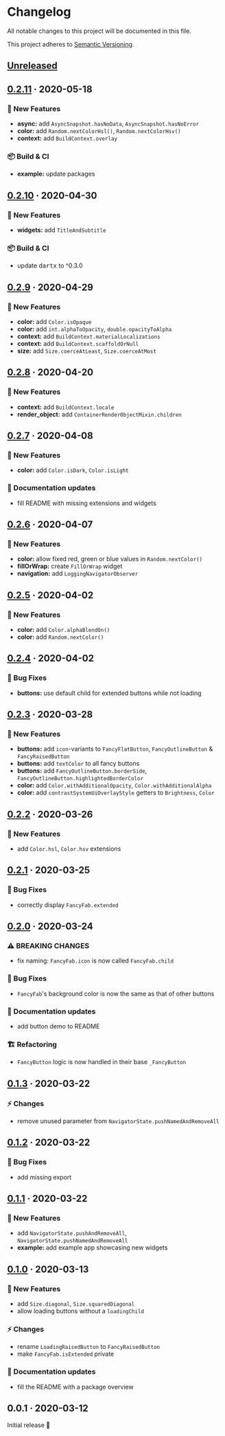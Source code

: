 # Changelog

All notable changes to this project will be documented in this file.

This project adheres to [Semantic Versioning](http://semver.org/spec/v2.0.0.html).


<!-- Template:
## [NEW](https://github.com/JonasWanke/black_hole_flutter/compare/vOLD...vNEW) · 2020-xx-xx
### ⚠ BREAKING CHANGES
### 🎉 New Features
### ⚡ Changes
### 🐛 Bug Fixes
### 📜 Documentation updates
### 🏗 Refactoring
### 📦 Build & CI
-->

## [Unreleased](https://github.com/JonasWanke/black_hole_flutter/compare/v0.2.11...master)

## [0.2.11](https://github.com/JonasWanke/black_hole_flutter/compare/v0.2.10...v0.2.11) · 2020-05-18

### 🎉 New Features
- **async:** add `AsyncSnapshot.hasNoData`, `AsyncSnapshot.hasNoError`
- **color:** add `Random.nextColorHsl()`, `Random.nextColorHsv()`
- **context:** add `BuildContext.overlay`

### 📦 Build & CI
- **example:** update packages


## [0.2.10](https://github.com/JonasWanke/black_hole_flutter/compare/v0.2.9...v0.2.10) · 2020-04-30

### 🎉 New Features
- **widgets:** add `TitleAndSubtitle`

### 📦 Build & CI
- update <kbd>dartx</kbd> to ^0.3.0


## [0.2.9](https://github.com/JonasWanke/black_hole_flutter/compare/v0.2.8...v0.2.9) · 2020-04-29

### 🎉 New Features
- **color:** add `Color.isOpaque`
- **color:** add `int.alphaToOpacity`, `double.opacityToAlpha`
- **context:** add `BuildContext.materialLocalizations`
- **context:** add `BuildContext.scaffoldOrNull`
- **size:** add `Size.coerceAtLeast`, `Size.coerceAtMost`


## [0.2.8](https://github.com/JonasWanke/black_hole_flutter/compare/v0.2.7...v0.2.8) · 2020-04-20

### 🎉 New Features
- **context:** add `BuildContext.locale`
- **render_object:** add `ContainerRenderObjectMixin.children`


## [0.2.7](https://github.com/JonasWanke/black_hole_flutter/compare/v0.2.6...v0.2.7) · 2020-04-08

### 🎉 New Features
- **color:** add `Color.isDark`, `Color.isLight`

### 📜 Documentation updates
- fill README with missing extensions and widgets


## [0.2.6](https://github.com/JonasWanke/black_hole_flutter/compare/v0.2.5...v0.2.6) · 2020-04-07

### 🎉 New Features
- **color:** allow fixed red, green or blue values in `Random.nextColor()`
- **fillOrWrap:** create `FillOrWrap` widget
- **navigation:** add `LoggingNavigatorObserver`


## [0.2.5](https://github.com/JonasWanke/black_hole_flutter/compare/v0.2.4...v0.2.5) · 2020-04-02

### 🎉 New Features
- **color:** add `Color.alphaBlendOn()`
- **color:** add `Random.nextColor()`


## [0.2.4](https://github.com/JonasWanke/black_hole_flutter/compare/v0.2.3...v0.2.4) · 2020-04-02

### 🐛 Bug Fixes
- **buttons:** use default child for extended buttons while not loading


## [0.2.3](https://github.com/JonasWanke/black_hole_flutter/compare/v0.2.2...v0.2.3) · 2020-03-28

### 🎉 New Features
- **buttons:** add `icon`-variants to `FancyFlatButton`, `FancyOutlineButton` & `FancyRaisedButton`
- **buttons:** add `textColor` to all fancy buttons
- **buttons:** add `FancyOutlineButton.borderSide`, `FancyOutlineButton.highlightedBorderColor`
- **color:** add `Color.withAdditionalOpacity`, `Color.withAdditionalAlpha`
- **color:** add `contrastSystemUiOverlayStyle` getters to `Brightness`, `Color`


## [0.2.2](https://github.com/JonasWanke/black_hole_flutter/compare/v0.2.1...v0.2.2) · 2020-03-26

### 🎉 New Features
- add `Color.hsl`, `Color.hsv` extensions


## [0.2.1](https://github.com/JonasWanke/black_hole_flutter/compare/v0.2.0...v0.2.1) · 2020-03-25

### 🐛 Bug Fixes
- correctly display `FancyFab.extended`


## [0.2.0](https://github.com/JonasWanke/black_hole_flutter/compare/v0.1.3...v0.2.0) · 2020-03-24

### ⚠ BREAKING CHANGES
- fix naming: `FancyFab.icon` is now called `FancyFab.child`

### 🐛 Bug Fixes
- `FancyFab`'s background color is now the same as that of other buttons

### 📜 Documentation updates
- add button demo to README

### 🏗 Refactoring
- `FancyButton` logic is now handled in their base `_FancyButton`


## [0.1.3](https://github.com/JonasWanke/black_hole_flutter/compare/v0.1.2...v0.1.3) · 2020-03-22

### ⚡ Changes
- remove unused parameter from `NavigatorState.pushNamedAndRemoveAll`


## [0.1.2](https://github.com/JonasWanke/black_hole_flutter/compare/v0.1.1...v0.1.2) · 2020-03-22

### 🐛 Bug Fixes
- add missing export


## [0.1.1](https://github.com/JonasWanke/black_hole_flutter/compare/v0.1.0...v0.1.1) · 2020-03-22

### 🎉 New Features
- add `NavigatorState.pushAndRemoveAll`, `NavigatorState.pushNamedAndRemoveAll`
- **example:** add example app showcasing new widgets


## [0.1.0](https://github.com/JonasWanke/black_hole_flutter/compare/v0.0.1...v0.1.0) · 2020-03-13

### 🎉 New Features
- add `Size.diagonal`, `Size.squaredDiagonal`
- allow loading buttons without a `loadingChild`

### ⚡ Changes
- rename `LoadingRaisedButton` to `FancyRaisedButton`
- make `FancyFab.isExtended` private

### 📜 Documentation updates
- fill the README with a package overview


## 0.0.1 · 2020-03-12
Initial release 🎉
